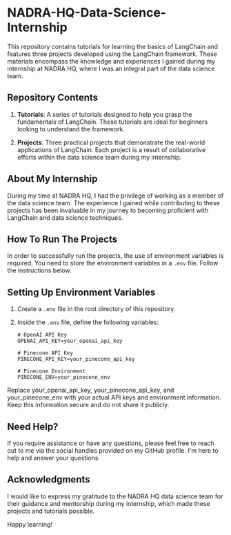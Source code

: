 # NADRA-HQ-Data-Science-Internship

This repository contains tutorials for learning the basics of LangChain and features three projects developed using the LangChain framework. These materials encompass the knowledge and experiences I gained during my internship at NADRA HQ, where I was an integral part of the data science team.

## Repository Contents

1. **Tutorials**: A series of tutorials designed to help you grasp the fundamentals of LangChain. These tutorials are ideal for beginners looking to understand the framework.

2. **Projects**: Three practical projects that demonstrate the real-world applications of LangChain. Each project is a result of collaborative efforts within the data science team during my internship.

## About My Internship

During my time at NADRA HQ, I had the privilege of working as a member of the data science team. The experience I gained while contributing to these projects has been invaluable in my journey to becoming proficient with LangChain and data science techniques.
## How To Run The Projects
In order to successfully run the projects, the use of environment variables is required. You need to store the environment variables in a `.env` file. Follow the instructions below.

## Setting Up Environment Variables

1. Create a `.env` file in the root directory of this repository.

2. Inside the `.env` file, define the following variables:

   ```env
   # OpenAI API Key
   OPENAI_API_KEY=your_openai_api_key

   # Pinecone API Key
   PINECONE_API_KEY=your_pinecone_api_key

   # Pinecone Environment
   PINECONE_ENV=your_pinecone_env

Replace your_openai_api_key, your_pinecone_api_key, and your_pinecone_env with your actual API keys and environment information. Keep this information secure and do not share it publicly.

## Need Help?
If you require assistance or have any questions, please feel free to reach out to me via the social handles provided on my GitHub profile. I'm here to help and answer your questions.

## Acknowledgments

I would like to express my gratitude to the NADRA HQ data science team for their guidance and mentorship during my internship, which made these projects and tutorials possible.

Happy learning!
